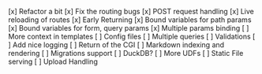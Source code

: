 [x] Refactor a bit
[x] Fix the routing bugs
[x] POST request handling
[x] Live reloading of routes
[x] Early Returning
[x] Bound variables for path params
[x] Bound variables for form, query params
[x] Multiple params binding
[ ] More context in templates
[ ] Config files
[ ] Multiple queries
[ ] Validations
[ ] Add nice logging
[ ] Return of the CGI
[ ] Markdown indexing and rendering
[ ] Migrations support
[ ] DuckDB?
[ ] More UDFs
[ ] Static File serving
[ ] Upload Handling
